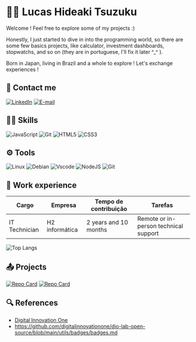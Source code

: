 <h1> 👨‍💻 Lucas Hideaki Tsuzuku</h1>

Welcome ! Feel free to explore some of my projects :)

Honestly, I just started to dive in into the programming world, so there are some few basics projects, like calculator, investment dashboards, stopwatchs, and so on (they are in portuguese, I'll fix it later ^_^ ).

Born in Japan, living in Brazil and a whole to explore ! Let's exchange experiences !

## 📩 Contact me
[![LinkedIn](https://img.shields.io/badge/LinkedIn-0077B5?style=for-the-badge&logo=linkedin&logoColor=white)](https://www.linkedin.com/in/lucas-hideaki-tsuzuku-m1cr0/)
[![E-mail](https://img.shields.io/badge/-Email-000?style=for-the-badge&logo=microsoft-outlook&logoColor=007BFF)](mailto:lucas-hideaki@hotmail.com)

## 🤹‍♀️ Skills

![JavaScript](https://img.shields.io/badge/JavaScript-F7DF1E?style=for-the-badge&logo=javascript&logoColor=black)
![Git](https://img.shields.io/badge/GIT-E44C30?style=for-the-badge&logo=git&logoColor=white)
![HTML5](https://img.shields.io/badge/HTML5-E34F26?style=for-the-badge&logo=html5&logoColor=white)
![CSS3](https://img.shields.io/badge/CSS3-1572B6?style=for-the-badge&logo=css3&logoColor=white)

## ⚙ Tools
![Linux](https://img.shields.io/badge/Linux-000?style=for-the-badge&logo=linux&logoColor=FCC624)
![Debian](https://img.shields.io/badge/Debian-D70A53?style=for-the-badge&logo=debian&logoColor=white)
![Vscode](https://img.shields.io/badge/Vscode-007ACC?style=for-the-badge&logo=visual-studio-code&logoColor=white)
![NodeJS](https://img.shields.io/badge/node.js-6DA55F?style=for-the-badge&logo=node.js&logoColor=white)
![Git](https://img.shields.io/badge/GIT-E44C30?style=for-the-badge&logo=git&logoColor=white)

## 💼 Work experience

| Cargo | Empresa | Tempo de contribuição |Tarefas|
|-------|---------|-----------------------|-------|
IT Technician | H2 informática|2 years and 10 months | Remote or in-person technical support |

![Top Langs](https://github-readme-stats-git-masterrstaa-rickstaa.vercel.app/api/top-langs/?username=Twistywasabi&bg_color=000&border_color=30A3DC&title_color=E94D5F&text_color=FFF)

## 📤 Projects

[![Repo Card](https://github-readme-stats.vercel.app/api/pin/?username=Twistywasabi&repo=Decodificador_texto_alura_ONE&bg_color=000&border_color=30A3DC&show_icons=true&icon_color=30A3DC&title_color=E94D5F&text_color=FFF)](https://github.com/Twistywasabi/Decodificador_texto_alura_ONE)
[![Repo Card](https://github-readme-stats.vercel.app/api/pin/?username=Twistywasabi&repo=projetoCalculadoraInvestimentos&bg_color=000&border_color=30A3DC&show_icons=true&icon_color=30A3DC&title_color=E94D5F&text_color=FFF)](https://github.com/Twistywasabi/projetoCalculadoraInvestimentos)


## 🔍 References
- [Digital Innovation One](https://www.dio.me/)
- https://github.com/digitalinnovationone/dio-lab-open-source/blob/main/utils/badges/badges.md
